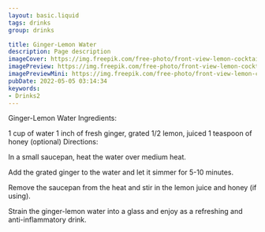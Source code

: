 ```yaml
---
layout: basic.liquid
tags: drinks
group: drinks

title: Ginger-Lemon Water
description: Page description
imageCover: https://img.freepik.com/free-photo/front-view-lemon-cocktail-fresh-cool-drink-inside-glass-cups-sliced-whole-lemons-along-with-flowers-dark-background-cocktail-drink-fruit_140725-18240.jpg?w=360&t=st=1677102112~exp=1677102712~hmac=b9571a348cf8d351cd5ced6588aaf70fffc8d8a23f9cd459d23178f3fbaca08a
imagePreview: https://img.freepik.com/free-photo/front-view-lemon-cocktail-fresh-cool-drink-inside-glass-cups-sliced-whole-lemons-along-with-flowers-dark-background-cocktail-drink-fruit_140725-18240.jpg?w=360&t=st=1677102112~exp=1677102712~hmac=b9571a348cf8d351cd5ced6588aaf70fffc8d8a23f9cd459d23178f3fbaca08a
imagePreviewMini: https://img.freepik.com/free-photo/front-view-lemon-cocktail-fresh-cool-drink-inside-glass-cups-sliced-whole-lemons-along-with-flowers-dark-background-cocktail-drink-fruit_140725-18240.jpg?w=360&t=st=1677102112~exp=1677102712~hmac=b9571a348cf8d351cd5ced6588aaf70fffc8d8a23f9cd459d23178f3fbaca08a
pubDate: 2022-05-05 03:14:34
keywords:
- Drinks2
---
```


Ginger-Lemon Water
Ingredients:

1 cup of water
1 inch of fresh ginger, grated
1/2 lemon, juiced
1 teaspoon of honey (optional)
Directions:

In a small saucepan, heat the water over medium heat.

Add the grated ginger to the water and let it simmer for 5-10 minutes.

Remove the saucepan from the heat and stir in the lemon juice and honey (if using).

Strain the ginger-lemon water into a glass and enjoy as a refreshing and anti-inflammatory drink.

